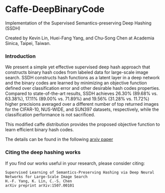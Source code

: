 # Caffe-DeepBinaryCode

Implementation of the Supervised Semantics-preserving Deep Hashing (SSDH)

Created by Kevin Lin, Huei-Fang Yang, and Chu-Song Chen at Academia Sinica, Taipei, Taiwan.

### Introduction

We present a simple yet effective supervised deep hash approach that constructs binary hash codes from labeled data for large-scale image search. SSDH constructs hash functions as a latent layer in a deep network and the binary codes are learned by minimizing an objective function defined over classification error and other desirable hash codes properties. Compared to state-of-the-art results, SSDH achieves 26.30% (89.68% vs. 63.38%), 17.11% (89.00% vs. 71.89%) and 19.56% (31.28% vs. 11.72%) higher precisions averaged over a different number of top returned images for the CIFAR-10, NUS-WIDE, and SUN397 datasets, respectively, while the classification performance is not sacrificed.

This modified caffe distribution provides the proposed objective function to learn efficient binary hash codes. 

The details can be found in the following [arxiv paper](http://arxiv.org/abs/1507.00101)


### Citing the deep hashing works

If you find our works useful in your research, please consider citing:

    Supervised Learning of Semantics-Preserving Hashing via Deep Neural Networks for Large-Scale Image Search
    H.-F. Yang, K. Lin, C.-S. Chen
    arXiv preprint arXiv:1507.00101
